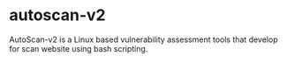 # autoscan-v2
AutoScan-v2 is a Linux based vulnerability assessment tools that develop for scan website using bash scripting. 
